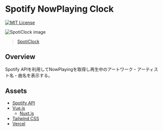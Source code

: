 # Spotify NowPlaying Clock

[![MIT License](http://img.shields.io/badge/license-MIT-blue.svg?style=flat)](LICENSE)

![SpotiClock image](https://user-images.githubusercontent.com/55532835/109494120-cf9ea900-7ad0-11eb-9791-06430a414130.png)

> [SpotiClock](https://spoticlock-v2.vercel.app/)

## Overview

Spotify APIを利用してNowPlayingを取得し再生中のアートワーク・アーティスト名・曲名を表示する。

## Assets
- [Spotify API](https://developer.spotify.com/documentation/web-api/)
- [Vue.js](https://vuejs.org/)
  - [Nuxt.js](https://nuxtjs.org/)
- [Tailwind CSS](https://tailwindcss.com/)
- [Vercel](https://app.netlify.com/)
